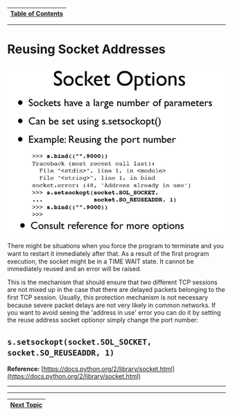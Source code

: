 |[Table of Contents](/00-Table-of-Contents.md)|
|---|

---

# Reusing Socket Addresses

![](../.gitbook/assets/sockopt.PNG)

There might be situations when you force the program to terminate and you want to restart it immediately after that. As a result of the ﬁrst program execution, the socket might be in a TIME WAIT state. It cannot be immediately reused and an error will be raised.

This is the mechanism that should ensure that two different TCP sessions are not mixed up in the case that there are delayed packets belonging to the ﬁrst TCP session. Usually, this protection mechanism is not necessary because severe packet delays are not very likely in common networks. If you want to avoid seeing the 'address in use' error you can do it by setting the reuse address socket optionor simply change the port number:

## `s.setsockopt(socket.SOL_SOCKET, socket.SO_REUSEADDR, 1)`

**Reference:** [https://docs.python.org/2/library/socket.html](https://docs.python.org/2/library/socket.html)

---

---

|[Next Topic](/08-advanced-functionality/setsockopt-getsockopt.md)|
|---|
